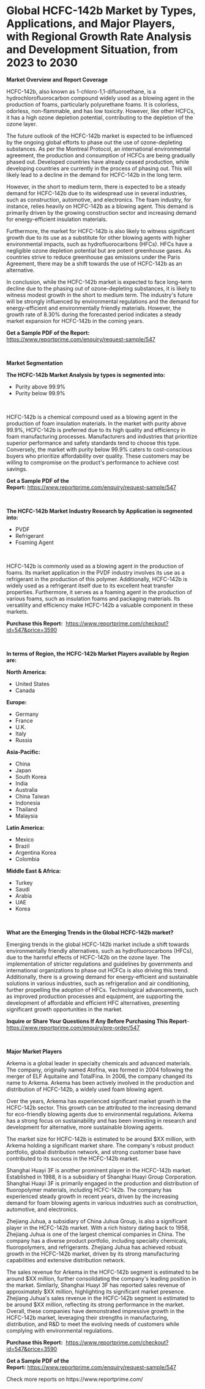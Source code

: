 <p><h1>Global HCFC-142b Market by Types, Applications, and Major Players, with Regional Growth Rate Analysis and Development Situation, from 2023 to 2030</h1></p><p><strong>Market Overview and Report Coverage</strong></p>
<p><p>HCFC-142b, also known as 1-chloro-1,1-difluoroethane, is a hydrochlorofluorocarbon compound widely used as a blowing agent in the production of foams, particularly polyurethane foams. It is colorless, odorless, non-flammable, and has low toxicity. However, like other HCFCs, it has a high ozone depletion potential, contributing to the depletion of the ozone layer.</p><p>The future outlook of the HCFC-142b market is expected to be influenced by the ongoing global efforts to phase out the use of ozone-depleting substances. As per the Montreal Protocol, an international environmental agreement, the production and consumption of HCFCs are being gradually phased out. Developed countries have already ceased production, while developing countries are currently in the process of phasing out. This will likely lead to a decline in the demand for HCFC-142b in the long term.</p><p>However, in the short to medium term, there is expected to be a steady demand for HCFC-142b due to its widespread use in several industries, such as construction, automotive, and electronics. The foam industry, for instance, relies heavily on HCFC-142b as a blowing agent. This demand is primarily driven by the growing construction sector and increasing demand for energy-efficient insulation materials.</p><p>Furthermore, the market for HCFC-142b is also likely to witness significant growth due to its use as a substitute for other blowing agents with higher environmental impacts, such as hydrofluorocarbons (HFCs). HFCs have a negligible ozone depletion potential but are potent greenhouse gases. As countries strive to reduce greenhouse gas emissions under the Paris Agreement, there may be a shift towards the use of HCFC-142b as an alternative.</p><p>In conclusion, while the HCFC-142b market is expected to face long-term decline due to the phasing out of ozone-depleting substances, it is likely to witness modest growth in the short to medium term. The industry's future will be strongly influenced by environmental regulations and the demand for energy-efficient and environmentally friendly materials. However, the growth rate of 8.30% during the forecasted period indicates a steady market expansion for HCFC-142b in the coming years.</p></p>
<p><strong>Get a Sample PDF of the Report:</strong> <a href="https://www.reportprime.com/enquiry/request-sample/547">https://www.reportprime.com/enquiry/request-sample/547</a></p>
<p>&nbsp;</p>
<p><strong>Market Segmentation</strong></p>
<p><strong>The HCFC-142b Market Analysis by types is segmented into:</strong></p>
<p><ul><li>Purity above 99.9%</li><li>Purity below 99.9%</li></ul></p>
<p>&nbsp;</p>
<p><p>HCFC-142b is a chemical compound used as a blowing agent in the production of foam insulation materials. In the market with purity above 99.9%, HCFC-142b is preferred due to its high quality and efficiency in foam manufacturing processes. Manufacturers and industries that prioritize superior performance and safety standards tend to choose this type. Conversely, the market with purity below 99.9% caters to cost-conscious buyers who prioritize affordability over quality. These customers may be willing to compromise on the product's performance to achieve cost savings.</p></p>
<p><strong>Get a Sample PDF of the Report:</strong>&nbsp;<a href="https://www.reportprime.com/enquiry/request-sample/547">https://www.reportprime.com/enquiry/request-sample/547</a></p>
<p>&nbsp;</p>
<p><strong>The HCFC-142b Market Industry Research by Application is segmented into:</strong></p>
<p><ul><li>PVDF</li><li>Refrigerant</li><li>Foaming Agent</li></ul></p>
<p>&nbsp;</p>
<p><p>HCFC-142b is commonly used as a blowing agent in the production of foams. Its market application in the PVDF industry involves its use as a refrigerant in the production of this polymer. Additionally, HCFC-142b is widely used as a refrigerant itself due to its excellent heat transfer properties. Furthermore, it serves as a foaming agent in the production of various foams, such as insulation foams and packaging materials. Its versatility and efficiency make HCFC-142b a valuable component in these markets.</p></p>
<p><strong>Purchase this Report:</strong>&nbsp; <a href="https://www.reportprime.com/checkout?id=547&price=3590">https://www.reportprime.com/checkout?id=547&price=3590</a></p>
<p>&nbsp;</p>
<p><strong>In terms of Region, the HCFC-142b Market Players available by Region are:</strong></p>
<p>
    <p> <strong> North America: </strong>
        <ul>
            <li>United States</li>
            <li>Canada</li>
        </ul>
        </p> 
    <p> <strong> Europe: </strong>
        <ul>
            <li>Germany</li>
            <li>France</li>
            <li>U.K.</li>
            <li>Italy</li>
            <li>Russia</li>
        </ul>
        </p> 
    <p> <strong> Asia-Pacific: </strong>
        <ul>
            <li>China</li>
            <li>Japan</li>
            <li>South Korea</li>
            <li>India</li>
            <li>Australia</li>
            <li>China Taiwan</li>
            <li>Indonesia</li>
            <li>Thailand</li>
            <li>Malaysia</li>
        </ul>
        </p> 
    <p> <strong> Latin America: </strong>
        <ul>
            <li>Mexico</li>
            <li>Brazil</li>
            <li>Argentina Korea</li>
            <li>Colombia</li>
        </ul>
        </p> 
    <p> <strong> Middle East & Africa: </strong>
        <ul>
            <li>Turkey</li>
            <li>Saudi</li>
            <li>Arabia</li>
            <li>UAE</li>
            <li>Korea</li>
        </ul>
    </p>
    </p>
<p>&nbsp;</p>
<p><strong>What are the Emerging Trends in the Global HCFC-142b market?</strong></p>
<p><p>Emerging trends in the global HCFC-142b market include a shift towards environmentally friendly alternatives, such as hydrofluorocarbons (HFCs), due to the harmful effects of HCFC-142b on the ozone layer. The implementation of stricter regulations and guidelines by governments and international organizations to phase out HCFCs is also driving this trend. Additionally, there is a growing demand for energy-efficient and sustainable solutions in various industries, such as refrigeration and air conditioning, further propelling the adoption of HFCs. Technological advancements, such as improved production processes and equipment, are supporting the development of affordable and efficient HFC alternatives, presenting significant growth opportunities in the market.</p></p>
<p><strong>Inquire or Share Your Questions If Any Before Purchasing This Report</strong>- <a href="https://www.reportprime.com/enquiry/pre-order/547">https://www.reportprime.com/enquiry/pre-order/547</a></p>
<p>&nbsp;</p>
<p><strong>Major Market Players</strong></p>
<p><p>Arkema is a global leader in specialty chemicals and advanced materials. The company, originally named Atofina, was formed in 2004 following the merger of ELF Aquitaine and TotalFina. In 2006, the company changed its name to Arkema.  Arkema has been actively involved in the production and distribution of HCFC-142b, a widely used foam blowing agent. </p><p>Over the years, Arkema has experienced significant market growth in the HCFC-142b sector. This growth can be attributed to the increasing demand for eco-friendly blowing agents due to environmental regulations. Arkema has a strong focus on sustainability and has been investing in research and development for alternative, more sustainable blowing agents. </p><p>The market size for HCFC-142b is estimated to be around $XX million, with Arkema holding a significant market share. The company's robust product portfolio, global distribution network, and strong customer base have contributed to its success in the HCFC-142b market. </p><p>Shanghai Huayi 3F is another prominent player in the HCFC-142b market. Established in 1988, it is a subsidiary of Shanghai Huayi Group Corporation. Shanghai Huayi 3F is primarily engaged in the production and distribution of fluoropolymer materials, including HCFC-142b. The company has experienced steady growth in recent years, driven by the increasing demand for foam blowing agents in various industries such as construction, automotive, and electronics. </p><p>Zhejiang Juhua, a subsidiary of China Juhua Group, is also a significant player in the HCFC-142b market. With a rich history dating back to 1958, Zhejiang Juhua is one of the largest chemical companies in China. The company has a diverse product portfolio, including specialty chemicals, fluoropolymers, and refrigerants. Zhejiang Juhua has achieved robust growth in the HCFC-142b market, driven by its strong manufacturing capabilities and extensive distribution network. </p><p>The sales revenue for Arkema in the HCFC-142b segment is estimated to be around $XX million, further consolidating the company's leading position in the market. Similarly, Shanghai Huayi 3F has reported sales revenue of approximately $XX million, highlighting its significant market presence. Zhejiang Juhua's sales revenue in the HCFC-142b segment is estimated to be around $XX million, reflecting its strong performance in the market.  Overall, these companies have demonstrated impressive growth in the HCFC-142b market, leveraging their strengths in manufacturing, distribution, and R&D to meet the evolving needs of customers while complying with environmental regulations.</p></p>
<p><strong>Purchase this Report:</strong>&nbsp;&nbsp;<a href="https://www.reportprime.com/checkout?id=547&price=3590">https://www.reportprime.com/checkout?id=547&price=3590</a></p>
<p></p>
<p><strong>Get a Sample PDF of the Report:</strong>&nbsp;<a href="https://www.reportprime.com/enquiry/request-sample/547">https://www.reportprime.com/enquiry/request-sample/547</a></p>
<p>Check more reports on https://www.reportprime.com/</p>